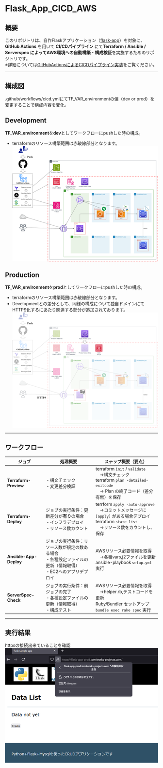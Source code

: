 # Flask_App_CICD_AWS

## 概要

このリポジトリは、自作Flaskアプリケーション（[flask-app](https://github.com/tomi050403/flask-app)）を対象に、
**GitHub Actions** を用いて **CI/CDパイプライン** にて**Terraform / Ansible / Serverspec によってAWS環境への自動構築・構成検証**を実施するためのリポジトリです。<br>
※詳細については[GitHubActionsによるCICDパイプライン実装](https://github.com/tomi050403/AWS_Portfolio/blob/main/04_CICD.md)をご覧ください。

---

## 構成図
.github/workflows/cicd.ymlにてTF_VAR_environmentの値（dev or prod）を変更することで構成内容を変化。

## Development
**TF_VAR_environment**を**dev**としてワークフローにpushした時の構成。<br>
- terraformのリソース構築範囲は赤破線部分となります。
![image](figure/figure_dev.png)  <br>
## Production
**TF_VAR_environment**を**prod**としてワークフローにpushした時の構成。
- terraformのリソース構築範囲は赤破線部分となります。
- Developmentとの差分として、同様の構成について独自ドメインにてHTTPS化するにあたり関連する部分が追加されております。<br>
![image](figure/figure_add_prod.png)  <br>


---

## ワークフロー

| ジョブ | 処理概要 | ステップ概要（要点）|
| ------ | -------- | --------------------- |
| **Terraform-Preview**  | ・構文チェック <br>・変更差分検証 | terraform `init` / `validate` <br>　→構文チェック <br>terraform `plan -detailed-exitcode`<br>　→ Plan の終了コード（差分有無）を保存 |
| **Terraform-Deploy**   | ジョブの実行条件：更新差分が**有り**の場合<br>・インフラデプロイ <br>・リソース数カウント|terrform `apply -auto-approve`<br>　→コミットメッセージに `[apply]` がある場合デプロイ <br> terraform `state list` <br>　→リソース数をカウントし、保存|
| **Ansible-App-Deploy** | ジョブの実行条件：リソース数が規定の数ある場合<br>・各種設定ファイルの更新（情報取得）<br>・EC2へのアプリデプロイ | AWSリソース必要情報を取得<br>　→各種vars,j2ファイルを更新 <br>ansible-playbook `setup.yml` 実行 |
| **ServerSpec-Check**   | ジョブの実行条件：前ジョブの完了<br>・各種設定ファイルの更新（情報取得）<br>・構成テスト | AWSリソース必要情報を取得<br>　→helper.rb,テストコードを更新<br>Ruby/Bundler セットアップ<br>`bundle exec rake spec` 実行|

---

## 実行結果
httpsの接続出来ていることを確認
![prod実行後のhttps接続確認](figure/https.png)  <br>